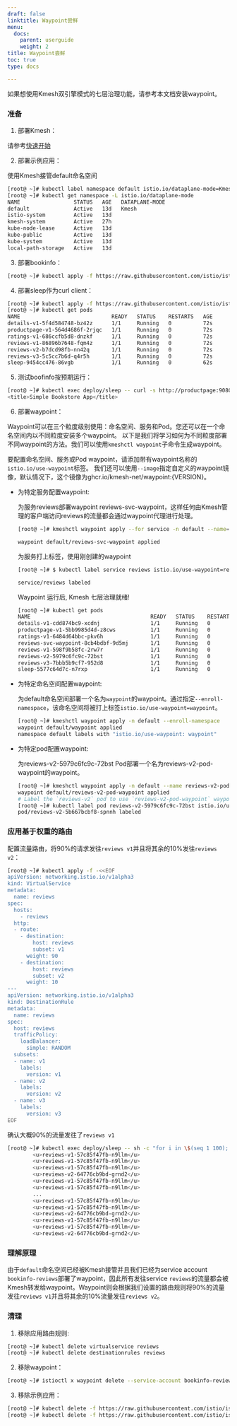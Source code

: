 ```yaml
---
draft: false
linktitle: Waypoint尝鲜
menu:
  docs:
    parent: userguide
    weight: 2
title: Waypoint尝鲜
toc: true
type: docs

---
```


如果想使用Kmesh双引擎模式的七层治理功能，请参考本文档安装waypoint。

### 准备

1. 部署Kmesh：

请参考[快速开始](https://kmesh.net/zh/docs/quickstart/)

2. 部署示例应用：

使用Kmesh接管default命名空间

```bash
[root@ ~]# kubectl label namespace default istio.io/dataplane-mode=Kmesh
[root@ ~]# kubectl get namespace -L istio.io/dataplane-mode
NAME                 STATUS   AGE   DATAPLANE-MODE
default              Active   13d   Kmesh
istio-system         Active   13d   
kmesh-system         Active   27h   
kube-node-lease      Active   13d   
kube-public          Active   13d   
kube-system          Active   13d   
local-path-storage   Active   13d   
```
 
3. 部署bookinfo：

```bash
[root@ ~]# kubectl apply -f https://raw.githubusercontent.com/istio/istio/release-1.21/samples/bookinfo/platform/kube/bookinfo.yaml
```

4. 部署sleep作为curl client：

```bash
[root@ ~]# kubectl apply -f https://raw.githubusercontent.com/istio/istio/release-1.21/samples/sleep/sleep.yaml
[root@ ~]# kubectl get pods
NAME                             READY   STATUS    RESTARTS   AGE
details-v1-5f4d584748-bz42z      1/1     Running   0          72s
productpage-v1-564d4686f-2rjqc   1/1     Running   0          72s
ratings-v1-686ccfb5d8-dnzkf      1/1     Running   0          72s
reviews-v1-86896b7648-fqm4z      1/1     Running   0          72s
reviews-v2-b7dcd98fb-nn42q       1/1     Running   0          72s
reviews-v3-5c5cc7b6d-q4r5h       1/1     Running   0          72s
sleep-9454cc476-86vgb            1/1     Running   0          62s
```

5. 测试boofinfo按预期运行：

```bash
[root@ ~]# kubectl exec deploy/sleep -- curl -s http://productpage:9080/ | grep -o "<title>.*</title>"
<title>Simple Bookstore App</title>
```

6. 部署waypoint：

Waypoint可以在三个粒度级别使用：命名空间、服务和Pod。您还可以在一个命名空间内以不同粒度安装多个waypoint。 以下是我们将学习如何为不同粒度部署不同waypoint的方法。我们可以使用`kmeshctl waypoint`子命令生成waypoint。

要配置命名空间、服务或Pod waypoint，请添加带有waypoint名称的`istio.io/use-waypoint`标签。 我们还可以使用`--image`指定自定义的waypoint镜像，默认情况下，这个镜像为ghcr.io/kmesh-net/waypoint:{VERSION}。

- 为特定服务配置waypoint:

    为服务reviews部署waypoint reviews-svc-waypoint，这样任何由Kmesh管理的客户端访问reviews的流量都会通过waypoint代理进行处理。

    ```bash
    [root@ ~]# kmeshctl waypoint apply --for service -n default --name=reviews-svc-waypoint

    waypoint default/reviews-svc-waypoint applied
    ```

    为服务打上标签，使用刚创建的waypoint

    ```bash
    [root@ ~]# $ kubectl label service reviews istio.io/use-waypoint=reviews-svc-waypoint

    service/reviews labeled
    ```
    Waypoint 运行后, Kmesh 七层治理就绪!

    ```bash
    [root@ ~]# kubectl get pods
    NAME                                      READY   STATUS    RESTARTS   AGE
    details-v1-cdd874bc9-xcdnj                1/1     Running   0          30m
    productpage-v1-5bb9985d4d-z8cws           1/1     Running   0          30m
    ratings-v1-6484d64bbc-pkv6h               1/1     Running   0          30m
    reviews-svc-waypoint-8cb4bdbf-9d5mj       1/1     Running   0          30m
    reviews-v1-598f9b58fc-2rw7r               1/1     Running   0          30m
    reviews-v2-5979c6fc9c-72bst               1/1     Running   0          30m
    reviews-v3-7bbb5b9cf7-952d8               1/1     Running   0          30m
    sleep-5577c64d7c-n7rxp                    1/1     Running   0          30m
    ```
- 为特定命名空间配置waypoint:

    为default命名空间部署一个名为`waypoint`的waypoint。通过指定`--enroll-namespace`，该命名空间将被打上标签`istio.io/use-waypoint=waypoint`。
    ```bash
    [root@ ~]# kmeshctl waypoint apply -n default --enroll-namespace
    waypoint default/waypoint applied
    namespace default labels with "istio.io/use-waypoint: waypoint"
    ```

- 为特定pod配置waypoint:

    为reviews-v2-5979c6fc9c-72bst Pod部署一个名为reviews-v2-pod-waypoint的waypoint。

    ```bash
    [root@ ~]# kmeshctl waypoint apply -n default --name reviews-v2-pod-waypoint --for workload
    waypoint default/reviews-v2-pod-waypoint applied
    # Label the `reviews-v2` pod to use `reviews-v2-pod-waypoint` waypoint.
    [root@ ~]# kubectl label pod reviews-v2-5979c6fc9c-72bst istio.io/use-waypoint=reviews-v2-pod-waypoint
    pod/reviews-v2-5b667bcbf8-spnnh labeled
    ```

### 应用基于权重的路由

配置流量路由，将90%的请求发往`reviews v1`并且将其余的10%发往`reviews v2`：

```bash
[root@ ~]# kubectl apply -f -<<EOF
apiVersion: networking.istio.io/v1alpha3
kind: VirtualService
metadata:
  name: reviews
spec:
  hosts:
    - reviews
  http:
  - route:
    - destination:
        host: reviews
        subset: v1
      weight: 90
    - destination:
        host: reviews
        subset: v2
      weight: 10
---
apiVersion: networking.istio.io/v1alpha3
kind: DestinationRule
metadata:
  name: reviews
spec:
  host: reviews
  trafficPolicy:
    loadBalancer:
      simple: RANDOM
  subsets:
  - name: v1
    labels:
      version: v1
  - name: v2
    labels:
      version: v2
  - name: v3
    labels:
      version: v3
EOF
```

确认大概90%的流量发往了`reviews v1`

```bash
[root@ ~]# kubectl exec deploy/sleep -- sh -c "for i in \$(seq 1 100); do curl -s http://productpage:9080/productpage | grep reviews-v.-; done"
        <u>reviews-v1-57c85f47fb-n9llm</u>
        <u>reviews-v1-57c85f47fb-n9llm</u>
        <u>reviews-v1-57c85f47fb-n9llm</u>
        <u>reviews-v2-64776cb9bd-grnd2</u>
        <u>reviews-v1-57c85f47fb-n9llm</u>
        <u>reviews-v1-57c85f47fb-n9llm</u>
        ...
        <u>reviews-v1-57c85f47fb-n9llm</u>
        <u>reviews-v1-57c85f47fb-n9llm</u>
        <u>reviews-v2-64776cb9bd-grnd2</u>
        <u>reviews-v1-57c85f47fb-n9llm</u>
        <u>reviews-v1-57c85f47fb-n9llm</u>
        <u>reviews-v2-64776cb9bd-grnd2</u> 
```

### 理解原理

由于`default`命名空间已经被Kmesh接管并且我们已经为service account `bookinfo-reviews`部署了waypoint，因此所有发往service `reviews`的流量都会被Kmesh转发给waypoint。Waypoint则会根据我们设置的路由规则将90%的流量发往`reviews v1`并且将其余的10%流量发往`reviews v2`。

### 清理

1. 移除应用路由规则:

```bash
[root@ ~]# kubectl delete virtualservice reviews
[root@ ~]# kubectl delete destinationrules reviews
```

2. 移除waypoint：

```bash
[root@ ~]# istioctl x waypoint delete --service-account bookinfo-reviews
```

3. 移除示例应用：

```bash
[root@ ~]# kubectl delete -f https://raw.githubusercontent.com/istio/istio/release-1.21/samples/bookinfo/platform/kube/bookinfo.yaml
[root@ ~]# kubectl delete -f https://raw.githubusercontent.com/istio/istio/release-1.21/samples/sleep/sleep.yaml
```
